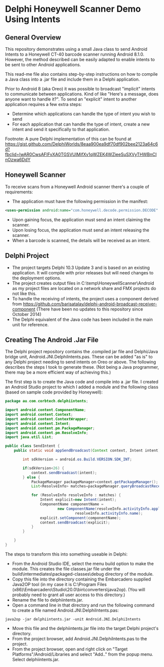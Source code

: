 # Delphi Honeywell Scanner Demo Using Intents
## General Overview
This repository demonstrates using a small Java class to send Android Intents to a Honeywell CT-40 barcode scanner running Android 8.1.0. However, the method described can be easily adapted to enable intents to be sent to other Android applications. 

This read-me file also contains step-by-step instructions on how to compile a Java class into a .jar file and include them in a Delphi application.

Prior to Android 8 (aka Oreo) it was possible to broadcast "implicit" intents to communicate between applications. Kind of like "Here's a message,
does anyone want to handle it?". To send an "explicit" intent to another application requires a few extra steps:

* Determine which applications can handle the type of intent you wish to send
* For each application that can handle the type of intent, create a new intent and send it specifically to that application.

Footnote: A pure Delphi implementation of this can be found at https://gist.github.com/DelphiWorlds/8eaa900ea9df70df902bee2123a64c6d?fbclid=IwAR0CwsAFIFvXA0TGSVUIMifXv1qWZEK4WZieeSuSXVyTHWBnCInOzwa6DdY

## Honeywell Scanner
To receive scans from a Honeywell Android scanner there's a couple of requirements:
* The application must have the following permission in the manifest:
```xml
<uses-permission android:name="com.honeywell.decode.permission.DECODE" />
```
* Upon gaining focus, the application must send an intent claiming the scanner.
* Upon losing focus, the application must send an intent releasing the scanner.
* When a barcode is scanned, the details will be received as an intent.

## Delphi Project
* The project targets Delphi 10.3 Update 3 and is based on an existing application. It will compile with prior releases but will need changes to the deployment options.
* The project creates output files in C:\temp\HoneywellScanner\Android as my project files are located on a network share and FMX projects do not like this.
* To handle the receiving of intents, the project uses a component derived from https://github.com/barisatalay/delphi-android-broadcast-receiver-component (There have been no updates to this repository since October 2014)
* The Delphi equivalent of the Java code has been included in the main unit for reference. 

## Creating The Android .Jar File
The Delphi project repository contains the .compiled jar file and Delphi/Java bridge unit, Android.JNI.DelphiIntents.pas. These can be added "as is" to any Delphi project needing to send intents on Oreo or above. The following describes the steps I took to generate these. (Not being a Java programmer, there may be a more efficient way of achieving this.)

The first step is to create the Java code and compile into a .jar file. I created an Android Studio project to which I added a module and the following class (based on sample code provided by Honeywell):
```Java
package au.com.corbtech.delphiintents;

import android.content.ComponentName;
import android.content.Context;
import android.content.ContextWrapper;
import android.content.Intent;
import android.content.pm.PackageManager;
import android.content.pm.ResolveInfo;
import java.util.List;

public class SendIntent {
    public static void appSendBroadcast(Context context, Intent intent){

        int sdkVersion = android.os.Build.VERSION.SDK_INT;

        if(sdkVersion<26) {
            context.sendBroadcast(intent);
        } else {
            PackageManager packageManager=context.getPackageManager();
            List<ResolveInfo> matches=packageManager.queryBroadcastReceivers(intent, 0);

            for (ResolveInfo resolveInfo : matches) {
                Intent explicit=new Intent(intent);
                ComponentName componentName =
                        new ComponentName(resolveInfo.activityInfo.applicationInfo.packageName,
                                resolveInfo.activityInfo.name);
                explicit.setComponent(componentName);
                context.sendBroadcast(explicit);
            }
        }

    }
}
```
The steps to transform this into something useable in Delphi:
* From the Android Studio IDE, select the menu build option to make the module. This creates the file classes.jar file under the build\intermediates\packaged-classes\debug directory of the module. 
* Copy this file into the directory containing the Embarcadero supplied Java2OP tool (in my case it is C:\Program Files (x86)\Embarcadero\Studio\20.0\bin\converters\java2op\). (You will probably need to grant all user access to this directory.)
* Rename the file to delphiintents.jar.
* Open a command line in that directory and run the following command to create  a file named Android.JNI.DelphiIntents.pas:
```
java2op -jar delphiintents.jar -unit Android.JNI.DelphiIntents
```

* Move this file and the delphiintents.jar file into the target Delphi project's directory.
* From the project browser, add Android.JNI.DelphiIntents.pas to the project.
* From the project browser, open and right click on "Target Platforms"/Android/Libraries and select "Add.." from the popup menu. Select delphiintents.jar.

